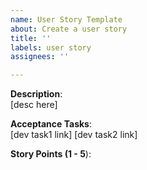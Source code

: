 ```yaml
---
name: User Story Template
about: Create a user story
title: ''
labels: user story
assignees: ''

---
```


**Description**:  
[desc here]

**Acceptance Tasks**:  
[dev task1 link]
[dev task2 link]

**Story Points (1 - 5**):
